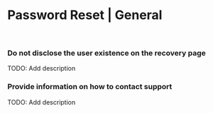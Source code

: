 # Password Reset | General
<br>


### Do not disclose the user existence on the recovery page

TODO: Add description
<br>


### Provide information on how to contact support

TODO: Add description
<br><br>

